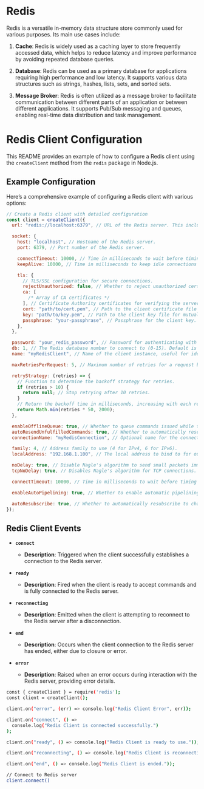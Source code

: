 # Redis

Redis is a versatile in-memory data structure store commonly used for various purposes. Its main use cases include:

1. **Cache**: Redis is widely used as a caching layer to store frequently accessed data, which helps to reduce latency and improve performance by avoiding repeated database queries.

2. **Database**: Redis can be used as a primary database for applications requiring high performance and low latency. It supports various data structures such as strings, hashes, lists, sets, and sorted sets.

3. **Message Broker**: Redis is often utilized as a message broker to facilitate communication between different parts of an application or between different applications. It supports Pub/Sub messaging and queues, enabling real-time data distribution and task management.

# Redis Client Configuration

This README provides an example of how to configure a Redis client using the `createClient` method from the `redis` package in Node.js.

## Example Configuration

Here’s a comprehensive example of configuring a Redis client with various options:

```javascript
// Create a Redis client with detailed configuration
const client = createClient({
  url: "redis://localhost:6379", // URL of the Redis server. This includes the protocol, host, and port.

  socket: {
    host: "localhost", // Hostname of the Redis server.
    port: 6379, // Port number of the Redis server.

    connectTimeout: 10000, // Time in milliseconds to wait before timing out on connection attempts (10 seconds).
    keepAlive: 10000, // Time in milliseconds to keep idle connections alive (10 seconds).

    tls: {
      // TLS/SSL configuration for secure connections.
      rejectUnauthorized: false, // Whether to reject unauthorized certificates. Set to true in production for security.
      ca: [
        /* Array of CA certificates */
      ], // Certificate Authority certificates for verifying the server's certificate.
      cert: "path/to/cert.pem", // Path to the client certificate file for mutual TLS authentication.
      key: "path/to/key.pem", // Path to the client key file for mutual TLS authentication.
      passphrase: "your-passphrase", // Passphrase for the client key.
    },
  },

  password: "your_redis_password", // Password for authenticating with the Redis server.
  db: 1, // The Redis database number to connect to (0-15). Default is 0.
  name: "myRedisClient", // Name of the client instance, useful for identifying the client in logs and monitoring.

  maxRetriesPerRequest: 5, // Maximum number of retries for a request before giving up.

  retryStrategy: (retries) => {
    // Function to determine the backoff strategy for retries.
    if (retries > 10) {
      return null; // Stop retrying after 10 retries.
    }
    // Return the backoff time in milliseconds, increasing with each retry up to 2 seconds.
    return Math.min(retries * 50, 2000);
  },

  enableOfflineQueue: true, // Whether to queue commands issued while the client is offline, and send them once connected.
  autoResendUnfulfilledCommands: true, // Whether to automatically resend commands that were not fulfilled due to a connection loss.
  connectionName: "myRedisConnection", // Optional name for the connection for monitoring and diagnostics.

  family: 4, // Address family to use (4 for IPv4, 6 for IPv6).
  localAddress: "192.168.1.100", // The local address to bind to for outgoing connections.

  noDelay: true, // Disable Nagle's algorithm to send small packets immediately.
  tcpNoDelay: true, // Disables Nagle's algorithm for TCP connections.

  connectTimeout: 10000, // Time in milliseconds to wait before timing out on connection attempts (10 seconds). (Repeated for clarity)

  enableAutoPipelining: true, // Whether to enable automatic pipelining for sending multiple commands at once to improve performance.

  autoResubscribe: true, // Whether to automatically resubscribe to channels after reconnecting.
});
```

## Redis Client Events

- **`connect`**

  - **Description**: Triggered when the client successfully establishes a connection to the Redis server.

- **`ready`**

  - **Description**: Fired when the client is ready to accept commands and is fully connected to the Redis server.

- **`reconnecting`**

  - **Description**: Emitted when the client is attempting to reconnect to the Redis server after a disconnection.

- **`end`**

  - **Description**: Occurs when the client connection to the Redis server has ended, either due to closure or error.

- **`error`**
  - **Description**: Raised when an error occurs during interaction with the Redis server, providing error details.

```bash
const { createClient } = require('redis');
const client = createClient();

client.on("error", (err) => console.log("Redis Client Error", err));

client.on("connect", () =>
  console.log("Redis Client is connected successfully.")
);

client.on("ready", () => console.log("Redis Client is ready to use."));

client.on("reconnecting", () => console.log("Redis Client is reconnecting."));

client.on("end", () => console.log("Redis Client is ended."));

// Connect to Redis server
client.connect()
```
